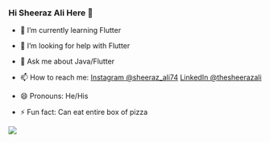 ### Hi Sheeraz Ali Here  👋





- 🌱 I’m currently learning Flutter 

- 🤔 I’m looking for help with Flutter 
- 💬 Ask me about Java/Flutter
- 📫 How to reach me: [Instagram @sheeraz_ali74](https://www.instagram.com/sheeraz_ali74/)
                      [LinkedIn @thesheerazali](https://www.linkedin.com/in/thesheerazali)
- 😄 Pronouns: He/His
- ⚡ Fun fact: Can eat entire box of pizza

<img src="https://github-readme-stats.vercel.app/api?username=sheerazkorejo&&show_icons=true&title_color=ffffff&icon_color=bb2acf&text_color=daf7dc&bg_color=151515">

